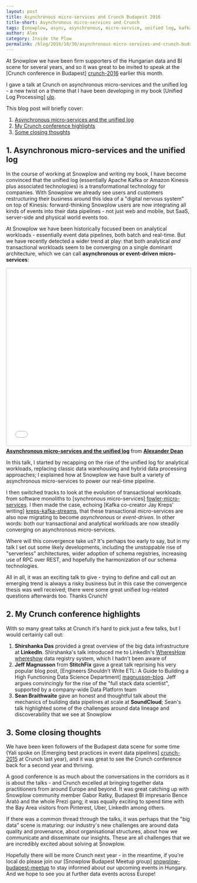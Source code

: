 ```yaml
---
layout: post
title: Asynchronous micro-services and Crunch Budapest 2016
title-short: Asynchronous micro-services and Crunch
tags: [snowplow, async, asynchronous, micro-service, unified log, kafka, kinesis, crunch, budapest, hungary]
author: Alex
category: Inside the Plow
permalink: /blog/2016/10/30/asynchronous-micro-services-and-crunch-budapest-2016/
---
```


At Snowplow we have been firm supporters of the Hungarian data and BI scene for several years, and so it was great to be invited to speak at the [Crunch conference in Budapest] [crunch-2016] earlier this month.

I gave a talk at Crunch on asynchronous micro-services and the unified log - a new twist on a theme that I have been developing in my book [Unified Log Processing] [ulp].

This blog post will briefly cover:

1. [Asynchronous micro-services and the unified log](/blog/2016/10/30/asynchronous-micro-services-and-crunch-budapest-2016#async-micro-services)
2. [My Crunch conference highlights](#alex-picks)
3. [Some closing thoughts](/blog/2016/10/30/asynchronous-micro-services-and-crunch-budapest-2016#schema-registries-talk#conclusion)

<!--more-->

<h2 id="async-micro-services">1. Asynchronous micro-services and the unified log</h2>

In the course of working at Snowplow and writing my book, I have become convinced that the unified log (essentially Apache Kafka or Amazon Kinesis plus associated technologies) is a transformational technology for companies. With Snowplow we already see users and customers restructuring their business around this idea of a "digital nervous system" on top of Kinesis: forward-thinking Snowplow users are now integrating all kinds of events into their data pipelines - not just web and mobile, but SaaS, server-side and physical world events too.

At Snowplow we have been historically focused been on analytical workloads - essentially event data pipelines, both batch and real-time. But we have recently detected a wider trend at play: that both analytical *and* transactional workloads seem to be converging on a single dominant architecture, which we can call **asynchronous or event-driven micro-services**:

<div class="iframe-container">
    <iframe src="//www.slideshare.net/slideshow/embed_code/key/GZWLbl5913Jjs3" width="595" height="485" frameborder="0" marginwidth="0" marginheight="0" scrolling="no" style="border:1px solid #CCC; border-width:1px; margin-bottom:5px; max-width: 100%;" allowfullscreen>     </iframe>
</div> <div style="margin-bottom:5px"> <strong> <a href="//www.slideshare.net/alexanderdean/asynchronous-microservices-and-the-unified-log" title="Asynchronous micro-services and the unified log" target="_blank">Asynchronous micro-services and the unified log</a> </strong> from <strong><a target="_blank" href="//www.slideshare.net/alexanderdean">Alexander Dean</a></strong> </div>

In this talk, I started by recapping on the rise of the unified log for analytical workloads, replacing classic data warehousing and hybrid data processing approaches; I explained how at Snowplow we have built a variety of asynchronous micro-services to power our real-time pipeline.

I then switched tracks to look at the evolution of transactional workloads from software monoliths to [synchronous micro-services] [fowler-micro-services]. I then made the case, echoing [Kafka co-creator Jay Kreps' writing] [kreps-kafka-streams], that these transactional micro-services are also now migrating to become *asynchronous* or *event-driven*. In other words: both our transactional and analytical workloads are now steadily converging on asynchronous micro-services.

Where will this convergence take us? It's perhaps too early to say, but in my talk I set out some likely developments, including the unstoppable rise of "serverless" architectures, wider adoption of schema registries, increasing use of RPC over REST, and hopefully the harmonization of our schema technologies.

All in all, it was an exciting talk to give - trying to define and call out an emerging trend is always a risky business but in this case the convergence thesis was well received; there were some great unified log-related questions afterwards too. Thanks Crunch!

<h2 id="alex-picks">2. My Crunch conference highlights</h2>

With so many great talks at Crunch it's hard to pick just a few talks, but I would certainly call out:

1. **Shirshanka Das** provided a great overview of the big data infrastructure at **LinkedIn**. Shirshanka's talk introduced me to LinkedIn's [WheresHow] [whereshow] data registry system, which I hadn't been aware of
2. **Jeff Magnusson** from **StitchFix** gave a great talk reprising his very popular blog post, [Engineers Shouldn’t Write ETL: A Guide to Building a High Functioning Data Science Department] [magnusson-blog]. Jeff argues convincingly for the rise of the "full stack data scientist", supported by a company-wide Data Platform team
3. **Sean Braithwaite** gave an honest and thoughtful talk about the mechanics of building data pipelines at scale at **SoundCloud**; Sean's talk highlighted some of the challenges around data lineage and discoverability that we see at Snowplow

<h2 id="conclusion">3. Some closing thoughts</h2>

We have been keen followers of the Budapest data scene for some time (Yali spoke on [Emerging best practices in event data pipelines] [crunch-2015] at Crunch last year), and it was great to see the Crunch conference back for a second year and thriving.

A good conference is as much about the conversations in the corridors as it is about the talks - and Crunch excelled at bringing together data practitioners from around Europe and beyond. It was great catching up with Snowplow community member Gabor Ratky, Budapest BI impresario Bence Arató and the whole Prezi gang; it was equally exciting to spend time with the Bay Area visitors from Pinterest, Uber, LinkedIn among others.

If there was a common thread through the talks, it was perhaps that the "big data" scene is maturing: our industry's new challenges are around data quality and provenance, about organisational structures, about how we communicate and disseminate our insights. These are all challenges that we are incredibly excited about solving at Snowplow.

Hopefully there will be more Crunch next year - in the meantime, if you're local do please join our [Snowplow Budapest Meetup group] [snowplow-budapest-meetup] to stay informed about our upcoming events in Hungary. And we hope to see you at further data events across Europe!

[crunch-2016]: http://crunchconf.com/
[crunch-2015]: /blog/2015/11/09/crunch-practical-big-data-conference-budapest-was-awesome
[ulp]: https://www.manning.com/books/unified-log-processing

[fowler-micro-services]: http://www.martinfowler.com/articles/microservices.html
[kreps-kafka-streams]: http://www.confluent.io/blog/introducing-kafka-streams-stream-processing-made-simple/

[magnusson-blog]: http://multithreaded.stitchfix.com/blog/2016/03/16/engineers-shouldnt-write-etl/
[whereshow]: https://github.com/LinkedIn/Wherehows

[snowplow-budapest-meetup]: http://www.meetup.com/Snowplow-Analytics-Budapest/
